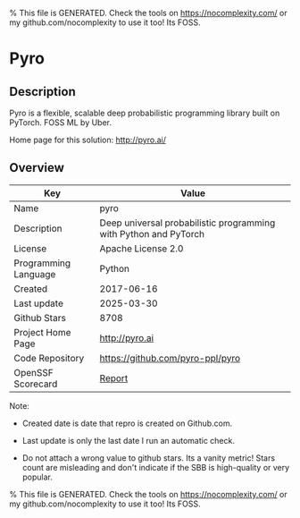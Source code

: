 
% This file is GENERATED. Check the tools on https://nocomplexity.com/ or my github.com/nocomplexity to use it too! Its FOSS. 

# Pyro

## Description 

Pyro is a flexible, scalable deep probabilistic programming library built on PyTorch. FOSS ML by Uber.

Home page for this solution: http://pyro.ai/ 

## Overview 

| Key | Value |
| --- | --- |
| Name | pyro |
| Description | Deep universal probabilistic programming with Python and PyTorch |
| License | Apache License 2.0 |
| Programming Language | Python |
| Created | 2017-06-16 |
| Last update | 2025-03-30 |
| Github Stars | 8708 |
| Project Home Page | http://pyro.ai |
| Code Repository | https://github.com/pyro-ppl/pyro |
| OpenSSF Scorecard | [Report](https://securityscorecards.dev/viewer/?uri=github.com/pyro-ppl/pyro) |

Note:
 - Created date is date that repro is created on Github.com. 

- Last update is only the last date I run an automatic check. 

- Do not attach a wrong value to github stars. Its a vanity metric! Stars count are misleading and 
don't indicate if the SBB is high-quality or very popular.

% This file is GENERATED. Check the tools on https://nocomplexity.com/ or my github.com/nocomplexity to use it too! Its FOSS. 


